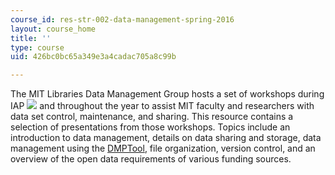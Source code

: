 ```yaml
---
course_id: res-str-002-data-management-spring-2016
layout: course_home
title: ''
type: course
uid: 426bc0bc65a349e3a4cadac705a8c99b

---
```

The MIT Libraries Data Management Group hosts a set of workshops during IAP ![](/images/educator/icon-question-iap.png) and throughout the year to assist MIT faculty and researchers with data set control, maintenance, and sharing. This resource contains a selection of presentations from those workshops. Topics include an introduction to data management, details on data sharing and storage, data management using the [DMPTool](http://blog.dmptool.org/about-the-dmptool/), file organization, version control, and an overview of the open data requirements of various funding sources.
